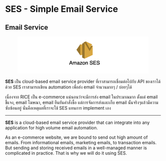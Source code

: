 # SES - Simple Email Service

## Email Service

<figure><img src="../../../.gitbook/assets/image (50).png" alt=""><figcaption></figcaption></figure>

**SES** เป็น cloud-based email service provider ที่เราสามารถเชื่อมต่อไปกับ API ของเราได้ ด้วย SES เราสามารถเขียน automation เพื่อส่ง email จำนวนมากๆ / บ่อยๆได้

เนื่องจาก RICE เป็น e-commerce แน่นอนว่าจะมีการส่ง email ในประมาณมาก ตั้งแต่ email ชี้แจง, email โฆษณา, email ยืนยันคำสั่งซื้อ แต่การจัดการส่งและเก็บ email นั้นจริงๆแล้วมีความซับซ้อนอยู่ นั่นคือเหตุผลที่เราจะใช้ SES แทนการ implement เอง

***

**SES** is a cloud-based email service provider that can integrate into any application for high volume email automation.

As an e-commerce website, we are bound to send out high amount of emails. From informational emails,  marketing emails, to transaction emails. But sending and storing received emails in a well-managed manner is complicated in practice. That is why we will do it using SES.

